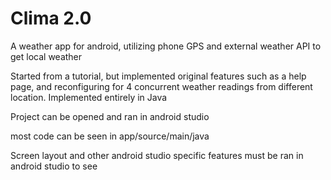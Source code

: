 # Clima 2.0
A weather app for android, utilizing phone GPS and external weather API to get local weather


Started from a tutorial, but implemented original features such as a help page, and reconfiguring for 4 concurrent weather readings from different location. Implemented entirely in Java

Project can be opened and ran in android studio

most code can be seen in app/source/main/java

Screen layout and other android studio specific features must be ran in android studio to see
